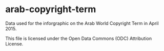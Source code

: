# arab-copyright-term

Data used for the inforgraphic on the Arab World Copyright Term in April 2015.

This file is licensed under the Open Data Commons (ODC) Attribution License.
